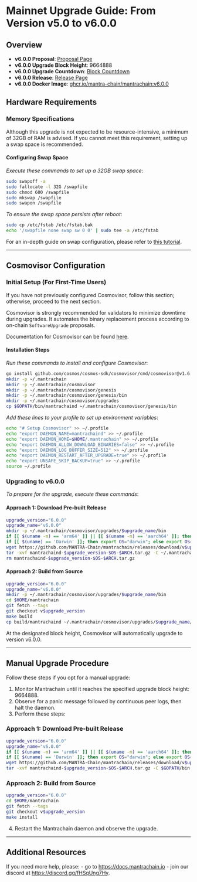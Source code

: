 # Mainnet Upgrade Guide: From Version v5.0 to v6.0.0

## Overview

- **v6.0.0 Proposal**: [Proposal Page](https://www.mintscan.io/mantra/proposals/24)
- **v6.0.0 Upgrade Block Height**: 9664888
- **v6.0.0 Upgrade Countdown**: [Block Countdown](https://www.mintscan.io/mantra/block/9664888)
- **v6.0.0 Release**: [Release Page](https://github.com/MANTRA-Chain/mantrachain/releases/tag/v6.0.0)
- **v6.0.0 Docker Image**: [ghcr.io/mantra-chain/mantrachain:v6.0.0](https://github.com/mantra-chain/mantrachain/pkgs/container/mantrachain)

## Hardware Requirements

### Memory Specifications

Although this upgrade is not expected to be resource-intensive, a minimum of 32GB of RAM is advised. If you cannot meet this requirement, setting up a swap space is recommended.

#### Configuring Swap Space

_Execute these commands to set up a 32GB swap space_:

```sh
sudo swapoff -a
sudo fallocate -l 32G /swapfile
sudo chmod 600 /swapfile
sudo mkswap /swapfile
sudo swapon /swapfile
```

_To ensure the swap space persists after reboot_:

```sh
sudo cp /etc/fstab /etc/fstab.bak
echo '/swapfile none swap sw 0 0' | sudo tee -a /etc/fstab
```

For an in-depth guide on swap configuration, please refer to [this tutorial](https://www.digitalocean.com/community/tutorials/how-to-add-swap-space-on-ubuntu-20-04).

---

## Cosmovisor Configuration

### Initial Setup (For First-Time Users)

If you have not previously configured Cosmovisor, follow this section; otherwise, proceed to the next section.

Cosmovisor is strongly recommended for validators to minimize downtime during upgrades. It automates the binary replacement process according to on-chain `SoftwareUpgrade` proposals.

Documentation for Cosmovisor can be found [here](https://docs.cosmos.network/main/tooling/cosmovisor).

#### Installation Steps

_Run these commands to install and configure Cosmovisor_:


```sh
go install github.com/cosmos/cosmos-sdk/cosmovisor/cmd/cosmovisor@v1.6.0
mkdir -p ~/.mantrachain
mkdir -p ~/.mantrachain/cosmovisor
mkdir -p ~/.mantrachain/cosmovisor/genesis
mkdir -p ~/.mantrachain/cosmovisor/genesis/bin
mkdir -p ~/.mantrachain/cosmovisor/upgrades
cp $GOPATH/bin/mantrachaind ~/.mantrachain/cosmovisor/genesis/bin
```

_Add these lines to your profile to set up environment variables_:

```sh
echo "# Setup Cosmovisor" >> ~/.profile
echo "export DAEMON_NAME=mantrachaind" >> ~/.profile
echo "export DAEMON_HOME=$HOME/.mantrachain" >> ~/.profile
echo "export DAEMON_ALLOW_DOWNLOAD_BINARIES=false" >> ~/.profile
echo "export DAEMON_LOG_BUFFER_SIZE=512" >> ~/.profile
echo "export DAEMON_RESTART_AFTER_UPGRADE=true" >> ~/.profile
echo "export UNSAFE_SKIP_BACKUP=true" >> ~/.profile
source ~/.profile
```

### Upgrading to v6.0.0

_To prepare for the upgrade, execute these commands_:

#### Approach 1: Download Pre-built Release

```sh
upgrade_version="6.0.0"
upgrade_name="v6.0.0"
mkdir -p ~/.mantrachain/cosmovisor/upgrades/$upgrade_name/bin
if [[ $(uname -m) == 'arm64' ]] || [[ $(uname -m) == 'aarch64' ]]; then export ARCH="arm64"; else export ARCH="amd64"; fi
if [[ $(uname) == 'Darwin' ]]; then export OS="darwin"; else export OS="linux"; fi
wget https://github.com/MANTRA-Chain/mantrachain/releases/download/v$upgrade_version/mantrachaind-$upgrade_version-$OS-$ARCH.tar.gz
tar -xvf mantrachaind-$upgrade_version-$OS-$ARCH.tar.gz -C ~/.mantrachain/cosmovisor/upgrades/$upgrade_name/bin
rm mantrachaind-$upgrade_version-$OS-$ARCH.tar.gz
```

#### Approach 2: Build from Source

```sh
upgrade_version="6.0.0"
upgrade_name="v6.0.0"
mkdir -p ~/.mantrachain/cosmovisor/upgrades/$upgrade_name/bin
cd $HOME/mantrachain
git fetch --tags
git checkout v$upgrade_version
make build
cp build/mantrachaind ~/.mantrachain/cosmovisor/upgrades/$upgrade_name/bin
```

At the designated block height, Cosmovisor will automatically upgrade to version v6.0.0.

---

## Manual Upgrade Procedure

Follow these steps if you opt for a manual upgrade:

1. Monitor Mantrachain until it reaches the specified upgrade block height: 9664888.
2. Observe for a panic message followed by continuous peer logs, then halt the daemon.
3. Perform these steps:

### Approach 1: Download Pre-built Release

```sh
upgrade_version="6.0.0"
upgrade_name="v6.0.0"
if [[ $(uname -m) == 'arm64' ]] || [[ $(uname -m) == 'aarch64' ]]; then export ARCH="arm64"; else export ARCH="amd64"; fi
if [[ $(uname) == 'Darwin' ]]; then export OS="darwin"; else export OS="linux"; fi
wget https://github.com/MANTRA-Chain/mantrachain/releases/download/v$upgrade_version/mantrachaind-$upgrade_version-$OS-$ARCH.tar.gz
tar -xvf mantrachaind-$upgrade_version-$OS-$ARCH.tar.gz -C $GOPATH/bin
```

### Approach 2: Build from Source

```sh
upgrade_version="6.0.0"
cd $HOME/mantrachain
git fetch --tags
git checkout v$upgrade_version
make install
```

4. Restart the Mantrachain daemon and observe the upgrade.

---

## Additional Resources

If you need more help, please:
    - go to <https://docs.mantrachain.io>
    - join our discord at <https://discord.gg/fHSqUng7Hy>.
